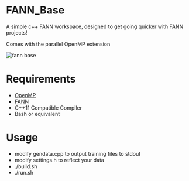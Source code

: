 FANN_Base
===

A simple c++ FANN workspace, designed to get going quicker with FANN projects!

Comes with the parallel OpenMP extension

![fann base](http://i.imgur.com/3cvxjct.png)

Requirements
===

* [OpenMP](http://openmp.org/wp/openmp-compilers/)
* [FANN](https://github.com/libfann/fann)
* C++11 Compatible Compiler
* Bash or equivalent


Usage
===

* modify gendata.cpp to output training files to stdout
* modify settings.h to reflect your data
* ./build.sh
* ./run.sh
